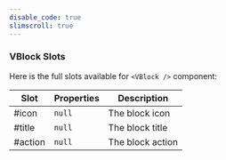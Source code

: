 ```yaml
---
disable_code: true
slimscroll: true
---
```


### VBlock Slots

Here is the full slots available for `<VBlock />` component:

| Slot    | Properties                          | Description      |
| ------- | ----------------------------------- | ---------------- |
| #icon   | <span class="is-null">`null`</span> | The block icon   |
| #title  | <span class="is-null">`null`</span> | The block title  |
| #action | <span class="is-null">`null`</span> | The block action |
